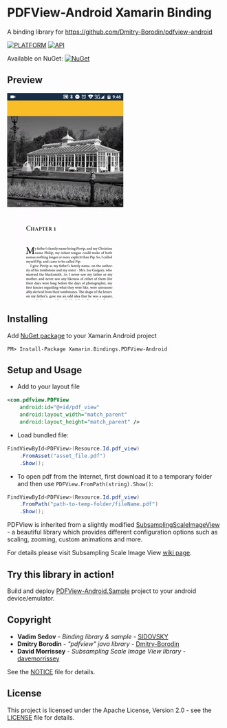 # PDFView-Android Xamarin Binding

A binding library for https://github.com/Dmitry-Borodin/pdfview-android

[![PLATFORM](https://img.shields.io/badge/platform-Xamarin.Android-lightgrey)]() [![API](https://img.shields.io/badge/API-21%2B-brightgreen)]()

Available on NuGet: [![NuGet](https://img.shields.io/nuget/v/Xamarin.Bindings.PDFView-Android)](https://www.nuget.org/packages/Xamarin.Bindings.PDFView-Android/)

## Preview

[![PREVIEW](preview/sample_preview.gif)]()

## Installing

Add [NuGet package](https://www.nuget.org/packages/Xamarin.Bindings.PDFView-Android) to your Xamarin.Android project

```
PM> Install-Package Xamarin.Bindings.PDFView-Android
```

## Setup and Usage

* Add to your layout file
```xml
<com.pdfview.PDFView
    android:id="@+id/pdf_view"
    android:layout_width="match_parent"
    android:layout_height="match_parent" />
```

* Load bundled file:
```csharp
FindViewById<PDFView>(Resource.Id.pdf_view)
    .FromAsset("asset_file.pdf")
    .Show();
```

* To open pdf from the Internet, first download it to a temporary folder and then use `PDFView.FromPath(string).Show()`:
```csharp
FindViewById<PDFView>(Resource.Id.pdf_view)
    .FromPath("path-to-temp-folder/fileName.pdf")
    .Show();
```

PDFView is inherited from a slightly modified [SubsamplingScaleImageView](https://github.com/davemorrissey/subsampling-scale-image-view) - a beautiful library which provides different configuration options such as scaling, zooming, custom animations and more.

For details please visit Subsampling Scale Image View [wiki page](https://github.com/davemorrissey/subsampling-scale-image-view/wiki).

## Try this library in action!

Build and deploy [PDFView-Android.Sample](PDFView-Android.Sample) project to your android device/emulator.

## Copyright

* **Vadim Sedov** - *Binding library & sample* - [SIDOVSKY](https://github.com/SIDOVSKY)
* **Dmitry Borodin** - *"pdfview" java library* - [Dmitry-Borodin](https://github.com/Dmitry-Borodin)
* **David Morrissey** - *Subsampling Scale Image View library* - [davemorrissey](https://github.com/davemorrissey)

See the [NOTICE](NOTICE) file for details.

## License

This project is licensed under the Apache License, Version 2.0 - see the [LICENSE](LICENSE) file for details.